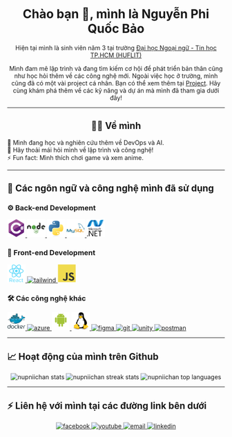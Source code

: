 <h1 align="center">Chào bạn 👋, mình là Nguyễn Phi Quốc Bảo</h1>
<p align="center">
  Hiện tại mình là sinh viên năm 3 tại trường
  <a href="https://huflit.edu.vn/" target="_blank">Đại học Ngoại ngữ - Tin học TP.HCM (HUFLIT)</a>
</p>

<p align="center">
  Mình đam mê lập trình và đang tìm kiếm cơ hội để phát triển bản thân cũng như học hỏi thêm về các công nghệ mới. Ngoài việc học ở trường, mình cũng đã có một vài project cá nhân. Bạn có thể xem thêm tại <a href="https://github.com/nupniichan?tab=repositories" target="_blank">Project</a>.
  Hãy cùng khám phá thêm về các kỹ năng và dự án mà mình đã tham gia dưới đây!
</p>

---

<h2 align="center">🧑‍💻 Về mình</h2>
<p>
  🔭 Mình đang học và nghiên cứu thêm về DevOps và AI.<br>
  💬 Hãy thoải mái hỏi mình về lập trình và công nghệ!<br>
  ⚡ Fun fact: Mình thích chơi game và xem anime.
</p>

---

<h2>🚀 Các ngôn ngữ và công nghệ mình đã sử dụng</h2>

<div>
  <h3>⚙️ Back-end Development</h3>
  <p>
    <a href="https://learn.microsoft.com/en-us/dotnet/csharp/" target="_blank">
      <img src="https://raw.githubusercontent.com/devicons/devicon/master/icons/csharp/csharp-original.svg" alt="csharp" width="42" height="42"/>
    </a>
    <a href="https://nodejs.org/" target="_blank">
      <img src="https://raw.githubusercontent.com/devicons/devicon/master/icons/nodejs/nodejs-original-wordmark.svg" alt="nodejs" width="42" height="42"/>
    </a>
    <a href="https://www.python.org/" target="_blank">
      <img src="https://raw.githubusercontent.com/devicons/devicon/master/icons/python/python-original.svg" alt="python" width="42" height="42"/>
    </a>
    <a href="https://www.mysql.com/" target="_blank">
      <img src="https://raw.githubusercontent.com/devicons/devicon/master/icons/mysql/mysql-original-wordmark.svg" alt="mysql" width="42" height="42"/>
    </a>
    <a href="https://dotnet.microsoft.com/" target="_blank">
      <img src="https://raw.githubusercontent.com/devicons/devicon/master/icons/dot-net/dot-net-original-wordmark.svg" alt="dotnet" width="42" height="42"/>
    </a>
  </p>
</div>

<div>
  <h3>🎨 Front-end Development</h3>
  <p>
    <a href="https://react.dev/" target="_blank">
      <img src="https://raw.githubusercontent.com/devicons/devicon/master/icons/react/react-original-wordmark.svg" alt="react" width="42" height="42"/>
    </a>
    <a href="https://tailwindcss.com/" target="_blank">
      <img src="https://www.vectorlogo.zone/logos/tailwindcss/tailwindcss-icon.svg" alt="tailwind" width="42" height="42"/>
    </a>
    <a href="https://developer.mozilla.org/en-US/docs/Web/JavaScript" target="_blank">
      <img src="https://raw.githubusercontent.com/devicons/devicon/master/icons/javascript/javascript-original.svg" alt="javascript" width="42" height="42"/>
    </a>
  </p>
</div>

<div>
  <h3>🛠️ Các công nghệ khác</h3>
  <p>
    <a href="https://www.docker.com/" target="_blank">
      <img src="https://raw.githubusercontent.com/devicons/devicon/master/icons/docker/docker-original-wordmark.svg" alt="docker" width="42" height="42"/>
    </a>
    <a href="https://azure.microsoft.com/" target="_blank">
      <img src="https://www.vectorlogo.zone/logos/microsoft_azure/microsoft_azure-icon.svg" alt="azure" width="42" height="42"/>
    </a>
    <a href="https://developer.android.com/" target="_blank">
      <img src="https://raw.githubusercontent.com/devicons/devicon/master/icons/android/android-original-wordmark.svg" alt="android" width="42" height="42"/>
    </a>
    <a href="https://www.linux.org/" target="_blank">
      <img src="https://raw.githubusercontent.com/devicons/devicon/master/icons/linux/linux-original.svg" alt="linux" width="42" height="42"/>
    </a>
    <a href="https://www.figma.com/" target="_blank">
      <img src="https://www.vectorlogo.zone/logos/figma/figma-icon.svg" alt="figma" width="42" height="42"/>
    </a>
    <a href="https://git-scm.com/" target="_blank">
      <img src="https://www.vectorlogo.zone/logos/git-scm/git-scm-icon.svg" alt="git" width="42" height="42"/>
    </a>
    <a href="https://unity.com/" target="_blank">
      <img src="https://www.vectorlogo.zone/logos/unity3d/unity3d-icon.svg" alt="unity" width="42" height="42"/>
    </a>
    <a href="https://www.postman.com/" target="_blank">
      <img src="https://www.vectorlogo.zone/logos/getpostman/getpostman-icon.svg" alt="postman" width="42" height="42"/>
    </a>
  </p>
</div>

---

<h2>📈 Hoạt động của mình trên Github</h2>
<p align="center">
  <img src="https://github-readme-stats.vercel.app/api?username=nupniichan&show_icons=true&theme=radical" alt="nupniichan stats"/>
  <img src="https://github-readme-streak-stats.herokuapp.com/?user=nupniichan&theme=radical" alt="nupniichan streak stats"/>
  <img src="https://github-readme-stats.vercel.app/api/top-langs/?username=nupniichan&layout=compact&theme=radical" alt="nupniichan top languages"/>
</p>

---

<h2>⚡️ Liên hệ với mình tại các đường link bên dưới</h2>
<p align="center">
  <a href="https://www.facebook.com/nupniichan" target="_blank">
    <img src="https://img.shields.io/badge/Facebook-%230866ff.svg?style=for-the-badge&logo=facebook&logoColor=white" alt="facebook"/>
  </a>
  <a href="https://www.youtube.com/@nupniichan" target="_blank">
    <img src="https://img.shields.io/badge/Youtube-%23cc0000.svg?style=for-the-badge&logo=youtube&logoColor=white" alt="youtube"/>
  </a>
  <a href="mailto:your_email@example.com" target="_blank">
    <img src="https://img.shields.io/badge/Email-D14836?style=for-the-badge&logo=gmail&logoColor=white" alt="email"/>
  </a>
  <a href="https://www.linkedin.com/in/yourprofile" target="_blank">
    <img src="https://img.shields.io/badge/LinkedIn-%230077B5.svg?style=for-the-badge&logo=linkedin&logoColor=white" alt="linkedin"/>
  </a>
</p>
